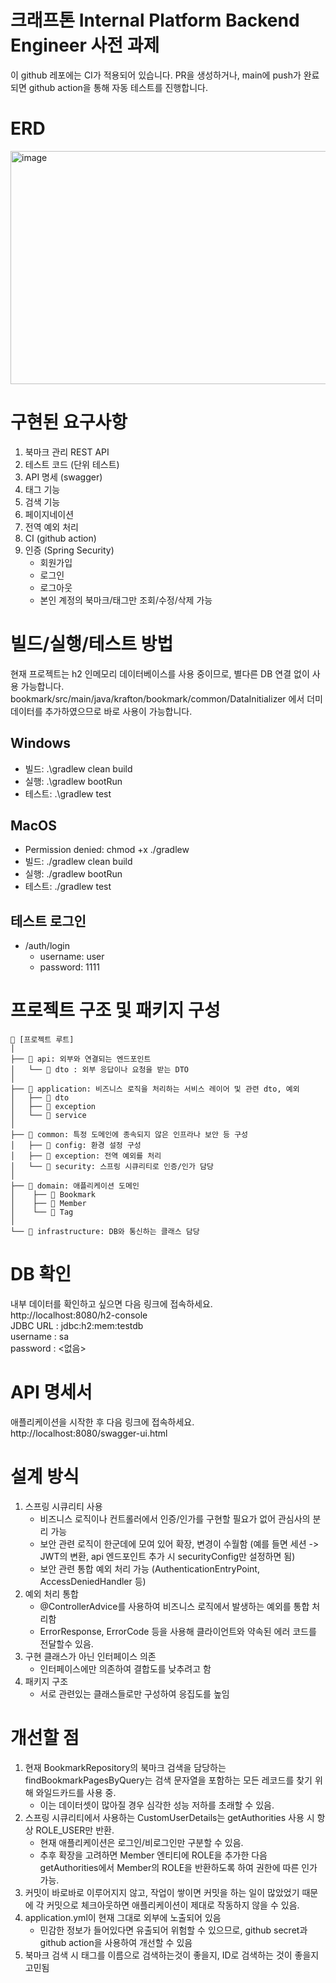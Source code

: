# 크래프톤 Internal Platform Backend Engineer 사전 과제
이 github 레포에는 CI가 적용되어 있습니다.
PR을 생성하거나, main에 push가 완료되면 github action을 통해 자동 테스트를 진행합니다.

# ERD

<img width="841" height="373" alt="image" src="https://github.com/user-attachments/assets/e4dd82cd-2c93-4332-b114-093457e2ab94" />

# 구현된 요구사항
1. 북마크 관리 REST API
2. 테스트 코드 (단위 테스트)
3. API 명세 (swagger)
4. 태그 기능
5. 검색 기능
6. 페이지네이션
7. 전역 예외 처리
8. CI (github action)
9. 인증 (Spring Security)
   - 회원가입
   - 로그인
   - 로그아웃
   - 본인 계정의 북마크/태그만 조회/수정/삭제 가능

# 빌드/실행/테스트 방법
현재 프로젝트는 h2 인메모리 데이터베이스를 사용 중이므로, 별다른 DB 연결 없이 사용 가능합니다. <br>
bookmark/src/main/java/krafton/bookmark/common/DataInitializer 에서 더미 데이터를 추가하였으므로 바로 사용이 가능합니다. <br>
## Windows
- 빌드: .\gradlew clean build
- 실행: .\gradlew bootRun
- 테스트: .\gradlew test
## MacOS
- Permission denied: chmod +x ./gradlew
- 빌드: ./gradlew clean build
- 실행: ./gradlew bootRun
- 테스트: ./gradlew test
## 테스트 로그인
- /auth/login
  - username: user
  - password: 1111

# 프로젝트 구조 및 패키지 구성
```
📁 [프로젝트 루트]
│
├── 📂 api: 외부와 연결되는 엔드포인트
│   └── 📂 dto : 외부 응답이나 요청을 받는 DTO
│
├── 📂 application: 비즈니스 로직을 처리하는 서비스 레이어 및 관련 dto, 예외
│   ├── 📂 dto
│   ├── 📂 exception
│   └── 📂 service
│
├── 📂 common: 특정 도메인에 종속되지 않은 인프라나 보안 등 구성
│   ├── 📂 config: 환경 설정 구성
│   ├── 📂 exception: 전역 예외를 처리
│   └── 📂 security: 스프링 시큐리티로 인증/인가 담당
│
├── 📂 domain: 애플리케이션 도메인
│    ├── 🧩 Bookmark
│    ├── 🧩 Member
│    └── 🧩 Tag
│
└── 📂 infrastructure: DB와 통신하는 클래스 담당

```
# DB 확인
내부 데이터를 확인하고 싶으면 다음 링크에 접속하세요.<br>
http://localhost:8080/h2-console <br>
JDBC URL : jdbc:h2:mem:testdb <br>
username : sa <br>
password : <없음> <br>

# API 명세서
애플리케이션을 시작한 후 다음 링크에 접속하세요.<br>
http://localhost:8080/swagger-ui.html

# 설계 방식
1. 스프링 시큐리티 사용
   - 비즈니스 로직이나 컨트롤러에서 인증/인가를 구현할 필요가 없어 관심사의 분리 가능
   - 보안 관련 로직이 한군데에 모여 있어 확장, 변경이 수월함 (예를 들면 세션 -> JWT의 변환, api 엔드포인트 추가 시 securityConfig만 설정하면 됨)
   - 보안 관련 통합 예외 처리 가능 (AuthenticationEntryPoint, AccessDeniedHandler 등)
2. 예외 처리 통합
   - @ControllerAdvice를 사용하여 비즈니스 로직에서 발생하는 예외를 통합 처리함
   - ErrorResponse, ErrorCode 등을 사용해 클라이언트와 약속된 에러 코드를 전달할수 있음.
3. 구현 클래스가 아닌 인터페이스 의존
   - 인터페이스에만 의존하여 결합도를 낮추려고 함
4. 패키지 구조
   - 서로 관련있는 클래스들로만 구성하여 응집도를 높임
  
# 개선할 점
1. 현재 BookmarkRepository의 북마크 검색을 담당하는 findBookmarkPagesByQuery는 검색 문자열을 포함하는 모든 레코드를 찾기 위해 와일드카드를 사용 중.
   - 이는 데이터셋이 많아질 경우 심각한 성능 저하를 초래할 수 있음.
2. 스프링 시큐리티에서 사용하는 CustomUserDetails는 getAuthorities 사용 시 항상 ROLE_USER만 반환.
   - 현재 애플리케이션은 로그인/비로그인만 구분할 수 있음.
   - 추후 확장을 고려하면 Member 엔티티에 ROLE을 추가한 다음 getAuthorities에서 Member의 ROLE을 반환하도록 하여 권한에 따른 인가 가능.
3. 커밋이 바로바로 이루어지지 않고, 작업이 쌓이면 커밋을 하는 일이 많았었기 때문에 각 커밋으로 체크아웃하면 애플리케이션이 제대로 작동하지 않을 수 있음.
4. application.yml이 현재 그대로 외부에 노출되어 있음
   - 민감한 정보가 들어있다면 유출되어 위험할 수 있으므로, github secret과 github action을 사용하여 개선할 수 있음
5. 북마크 검색 시 태그를 이름으로 검색하는것이 좋을지, ID로 검색하는 것이 좋을지 고민됨


